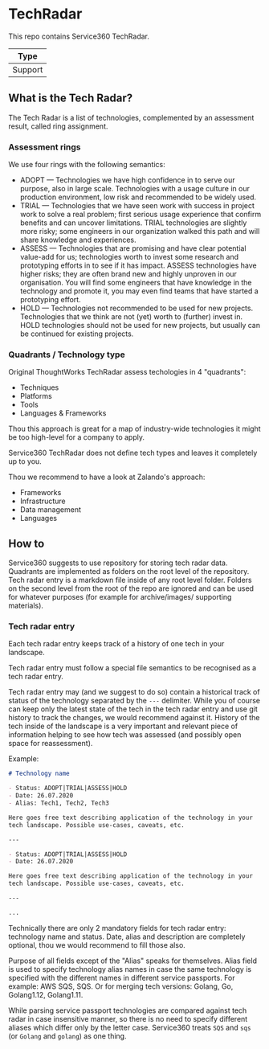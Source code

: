 # TechRadar

This repo contains Service360 TechRadar.

|Type|
|---|
|Support|

## What is the Tech Radar?
The Tech Radar is a list of technologies, complemented by an 
assessment result, called ring assignment. 

### Assessment rings 

We use four rings with the following semantics:

- ADOPT — Technologies we have high confidence in to serve our purpose, 
also in large scale. Technologies with a usage culture in our 
production environment, low risk and recommended to be widely used.
- TRIAL — Technologies that we have seen work with success in project 
work to solve a real problem; first serious usage experience that 
confirm benefits and can uncover limitations. TRIAL technologies are 
slightly more risky; some engineers in our organization walked 
this path and will share knowledge and experiences.
- ASSESS — Technologies that are promising and have clear potential 
value-add for us; technologies worth to invest some research and 
prototyping efforts in to see if it has impact. ASSESS technologies 
have higher risks; they are often brand new and highly unproven 
in our organisation. You will find some engineers that have knowledge 
in the technology and promote it, you may even find teams that have
started a prototyping effort.
- HOLD — Technologies not recommended to be used for new projects. 
Technologies that we think are not (yet) worth to (further) invest in. 
HOLD technologies should not be used for new projects, but 
usually can be continued for existing projects.

### Quadrants / Technology type

Original ThoughtWorks TechRadar assess techologies in 4 "quadrants":
- Techniques
- Platforms
- Tools
- Languages & Frameworks

Thou this approach is great for a map of industry-wide technologies it 
might be too high-level for a company to apply.

Service360 TechRadar does not define tech types and leaves it
completely up to you.

Thou we recommend to have a look at Zalando's approach:
- Frameworks
- Infrastructure
- Data management
- Languages

## How to

Service360 suggests to use repository for storing tech radar data.
Quadrants are implemented as folders on the root level of the repository.
Tech radar entry is a markdown file inside of any root level folder.
Folders on the second level from the root of the repo are ignored and 
can be used for whatever purposes (for example for archive/images/
supporting materials). 

### Tech radar entry

Each tech radar entry keeps track of a history of one tech in your 
landscape.

Tech radar entry must follow a special file semantics to be recognised
as a tech radar entry.

Tech radar entry may (and we suggest to do so) contain a historical 
track of status of the technology separated by the `---` delimiter.
While you of course can keep only the latest state of the tech in the
tech radar entry and use git history to track the changes, we would 
recommend against it. History of the tech inside of the landscape 
is a very important and relevant piece of information helping to 
see how tech was assessed (and possibly open space for reassessment).   

Example:

```markdown
# Technology name

- Status: ADOPT|TRIAL|ASSESS|HOLD
- Date: 26.07.2020
- Alias: Tech1, Tech2, Tech3

Here goes free text describing application of the technology in your
tech landscape. Possible use-cases, caveats, etc.

---

- Status: ADOPT|TRIAL|ASSESS|HOLD
- Date: 26.07.2020 

Here goes free text describing application of the technology in your
tech landscape. Possible use-cases, caveats, etc.

---

... 

``` 

Technically there are only 2 mandatory fields for tech radar entry: 
technology name and status. Date, alias and description are completely 
optional, thou we would recommend to fill those also. 

Purpose of all fields except of the "Alias" speaks for themselves.
Alias field is used to specify technology alias names in case the same
technology is specified with the different names in different service
passports. For example: AWS SQS, SQS. Or for merging tech 
versions: Golang, Go, Golang1.12, Golang1.11.

While parsing service passport technologies are compared against 
tech radar in case insensitive manner, so there is no need to specify 
different aliases which differ only by the letter case. Service360 
treats `SQS` and `sqs` (or `Golang` and `golang`) as one thing. 